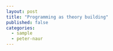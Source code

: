 ```yaml
---
layout: post
title: "Programming as theory building"
published: false
categories:
  - sample
  - peter-naur
---
```

